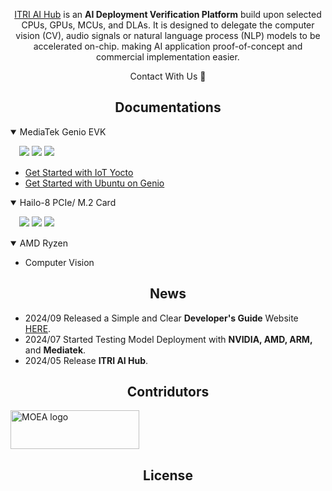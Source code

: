 <div align="center">
  
  [ITRI AI Hub](https://e-aihub.dev/) is an **AI Deployment Verification Platform** build upon selected CPUs, GPUs, MCUs, and DLAs. It is designed to delegate the computer vision (CV), audio signals or natural language process (NLP) models to be accelerated on-chip. making AI application proof-of-concept and commercial implementation easier.

Contact With Us :wave:

</div>

## <div align="center">Documentations</div>

<details open>
<summary>MediaTek Genio EVK</summary>
  
　![](https://img.shields.io/badge/OS-Yocto_|_Ubuntu-blue) ![](https://img.shields.io/badge/NeuronPilot-v6-blue) ![](https://img.shields.io/badge/Python-3.7-blue)
  * [Get Started with IoT Yocto](https://mediatek.gitlab.io/aiot/doc/aiot-dev-guide/master/sw/yocto/get-started.html)
  * [Get Started with Ubuntu on Genio](https://mediatek.gitlab.io/genio/doc/ubuntu/get-started.html)

</details>

<details open>
<summary>Hailo-8 PCIe/ M.2 Card</summary>
  
　![](https://img.shields.io/badge/Data_Compiler-3.27.0-blue) ![](https://img.shields.io/badge/HailoRT-4.17-blue) ![](https://img.shields.io/badge/Python-3.8-blue)

</details>

<details open>
<summary>AMD Ryzen</summary>
  
* Computer Vision

</details>

## <div align="center">News</div>

* 2024/09 Released a Simple and Clear **Developer's Guide** Website [HERE](https://r300-ai.github.io/ITRI-AI-Hub/).
* 2024/07 Started Testing Model Deployment with **NVIDIA, AMD, ARM,** and **Mediatek**.
* 2024/05 Release **ITRI AI Hub**.
  
## <div align="center">Contridutors</div>

<a href="https://www.ey.gov.tw/File/B8B426A05E026782" target="AI晶片異質整合模組前瞻製造平台計畫"><img src="https://odas.ida.gov.tw/logo.png" alt="MOEA logo" height="62" width="206"></a>

## <div align="center">License</div>

